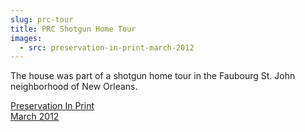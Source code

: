 ```yaml
---
slug: prc-tour
title: PRC Shotgun Home Tour
images:
  - src: preservation-in-print-march-2012
---
```

The house was part of a shotgun home tour in the Faubourg St. John neighborhood of New Orleans.

[Preservation In Print<br>March 2012][article]

[article]: https://assets.gauslin.com/files/pdf/Preservation-In-Print-March-2012.pdf "Excerpt from Preservation In Print"

